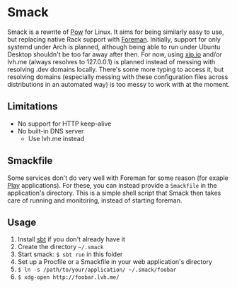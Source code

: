 Smack
=====

Smack is a rewrite of [Pow][pow] for Linux. It aims for being similarly easy to use, but replacing native Rack support with [Foreman][foreman]. Initially, support for only systemd under Arch is planned, although being able to run under Ubuntu Desktop shouldn't be too far away after then. For now, using [xip.io][xipio] and/or lvh.me (always resolves to 127.0.0.1) is planned instead of messing with resolving .dev domains locally. There's some more typing to access it, but resolving domains (especially messing with these configuration files across distributions in an automated way) is too messy to work with at the moment.


[pow]: http://pow.cx/
[foreman]: https://github.com/ddollar/foreman
[xipio]: http://xip.io/


Limitations
-----------

* No support for HTTP keep-alive
* No built-in DNS server
  * Use lvh.me instead


Smackfile
---------

Some services don't do very well with Foreman for some reason (for exaple [Play][play] applications). For these, you can instead provide a `Smackfile` in the application's directory. This is a simple shell script that Smack then takes care of running and monitoring, instead of starting foreman.


[play]: http://playframework.com/


Usage
-----

1. Install [sbt][sbt] if you don't already have it
2. Create the directory `~/.smack`
3. Start smack: `$ sbt run` in this folder
4. Set up a Procfile or a Smackfile in your web application's directory
5. `$ ln -s /path/to/your/application/ ~/.smack/foobar`
6. `$ xdg-open http://foobar.lvh.me/`


[sbt]: http://scala-sbt.org/